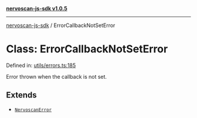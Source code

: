 [**nervoscan-js-sdk v1.0.5**](../README.md)

***

[nervoscan-js-sdk](../globals.md) / ErrorCallbackNotSetError

# Class: ErrorCallbackNotSetError

Defined in: [utils/errors.ts:185](https://github.com/nervotec/nervoscan-js/blob/a3e202b0aed347d51c982d0e67d7d962d141bec3/src/api/utils/errors.ts#L185)

Error thrown when the callback is not set.

## Extends

- [`NervoscanError`](NervoscanError.md)
